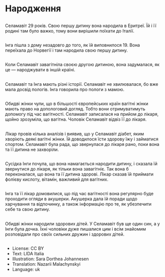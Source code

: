 # Народження

##
Селамавіт 29 років. Свою першу дитину вона народила в Еритреї. Їй і її родині там було важко, тому вони вирішили поїхати до Італії.

##
Інга пішла з дому незадовго до того, як їй виповнилося 19. Вона переїхала до Норвегії і там народила свою першу дитину.

##
Коли Селамавіт завагітніла своєю другою дитиною, вона задумалася, як це — народжувати в іншій країні.

##
Селамавіт та Інга мають різні історії. Селамавіт не хвилювалася, бо вже мала досвід пологів. Інга говорила про пологи з мамою.

##
Обидві жінки чули, що в більшості європейських країн вагітні жінки мають право на допологовий догляд. Тобто вони отримуватимуть допомогу під час вагітності. Селамавіт записалася на прийом до лікаря, щойно зрозуміла, що вагітна. Чоловік Селамавіт відвіз її до лікаря.

##
Лікар провів кілька аналізів і виявив, що у Селамавіт діабет, яким хворіють деякі вагітні жінки. Їй доводилося їсти здорову їжу і займатися спортом. Селамавіт була рада, що звернулася до лікаря рано, поки вона та її дитина не захворіли.

##
Сусідка Інги почула, що вона намагається народити дитину, і сказала їй звернутися до лікаря, як тільки вона завагітніє. Так вона б переконалася, що вона та її дитина здорові. Лікар сказав їй приймати фолієву кислоту, вітамін, важливий для вагітних.

##
Інга та її лікар домовилися, що під час вагітності вона регулярно буде проходити огляди в акушерки. Акушерка дала їй поради щодо харчування та відпочинку, а також інформацію про те, як убезпечити себе та свою дитину.

##
Обидві жінки народили здорових дітей. У Селамавіт був ще один син, а у Інги була дочка. Їхні чоловіки дуже пишалися цим і всім знайомим розповідали про своїх сильних дружин і здорових дітей.

##
* License: CC BY
* Text: LIDA Italia
* Illustration: Sara Dorthea Johannesen
* Translation: Nazarii Malachynskyi
* Language: uk
